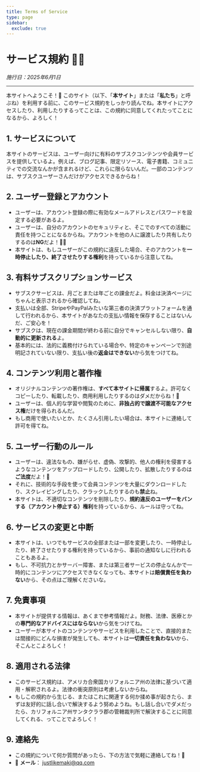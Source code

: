 ```yaml
---
title: Terms of Service
type: page
sidebar:
  exclude: true
---
```

# サービス規約 📄✨

*施行日：2025年6月1日*

---

本サイトへようこそ！🎉 このサイト（以下、「**本サイト**」または「**私たち**」と呼ぶね）を利用する前に、このサービス規約をしっかり読んでね。本サイトにアクセスしたり、利用したりするってことは、この規約に同意してくれたってことになるから、よろしく！

## 1. サービスについて
本サイトのサービスは、ユーザー向けに有料のサブスクコンテンツや会員サービスを提供しているよ。例えば、ブログ記事、限定リソース、電子書籍、コミュニティでの交流なんかが含まれるけど、これらに限らないんだ。一部のコンテンツは、サブスクユーザーさんだけがアクセスできるからね！

## 2. ユーザー登録とアカウント
- ユーザーは、アカウント登録の際に有効なメールアドレスとパスワードを設定する必要があるよ。
- ユーザーは、自分のアカウントのセキュリティと、そこでのすべての活動に責任を持つことになるからね。アカウントを他の人に譲渡したり共有したりするのは**NG**だよ！🙅‍♀️
- 本サイトは、もしユーザーがこの規約に違反した場合、そのアカウントを**一時停止したり、終了させたりする権利**を持っているから注意してね。

## 3. 有料サブスクリプションサービス
- サブスクサービスは、月ごとまたは年ごとの課金だよ。料金は決済ページにちゃんと表示されるから確認してね。
- 支払いは全部、StripeやPayPalみたいな第三者の決済プラットフォームを通して行われるから、本サイトがあなたの支払い情報を保存することはないんだ、ご安心を！
- サブスクは、現在の課金期間が終わる前に自分でキャンセルしない限り、**自動的に更新される**よ。
- 基本的には、法的に義務付けられている場合や、特定のキャンペーンで別途明記されていない限り、支払い後の**返金はできない**から気をつけてね。

## 4. コンテンツ利用と著作権
- オリジナルコンテンツの著作権は、**すべて本サイトに帰属**するよ。許可なくコピーしたり、転載したり、商用利用したりするのはダメだからね！🚫
- ユーザーは、個人的な学習や閲覧のために、**非独占的で譲渡不可能なアクセス権**だけを得られるんだ。
- もし商用で使いたいとか、たくさん引用したい場合は、本サイトに連絡して許可を得てね。

## 5. ユーザー行動のルール
- ユーザーは、違法なもの、嫌がらせ、虚偽、攻撃的、他人の権利を侵害するようなコンテンツをアップロードしたり、公開したり、拡散したりするのは**ご法度**だよ！🙅
- それに、技術的な手段を使って会員コンテンツを大量にダウンロードしたり、スクレイピングしたり、クラックしたりするのも**禁止**ね。
- 本サイトは、不適切なコンテンツを削除したり、**規約違反のユーザーをバンする（アカウント停止する）権利**を持っているから、ルールは守ってね。

## 6. サービスの変更と中断
- 本サイトは、いつでもサービスの全部または一部を変更したり、一時停止したり、終了させたりする権利を持っているから、事前の通知なしに行われることもあるよ。
- もし、不可抗力とかサーバー障害、または第三者サービスの停止なんかで一時的にコンテンツにアクセスできなくなっても、本サイトは**賠償責任を負わない**から、その点はご理解くださいな。

## 7. 免責事項
- 本サイトが提供する情報は、あくまで参考情報だよ。財務、法律、医療とかの**専門的なアドバイスにはならない**から気をつけてね。
- ユーザーが本サイトのコンテンツやサービスを利用したことで、直接的または間接的にどんな損害が発生しても、本サイトは**一切責任を負わない**から、そこんとこよろしく！

## 8. 適用される法律
- このサービス規約は、アメリカ合衆国カリフォルニア州の法律に基づいて適用・解釈されるよ。法律の衝突原則は考慮しないからね。
- もしこの規約から生じる、またはこれに関連する何か揉め事が起きたら、まずは友好的に話し合いで解決するよう努めようね。もし話し合いでダメだったら、カリフォルニア州サンタクララ郡の管轄裁判所で解決することに同意してくれる、ってことでよろしく！

## 9. 連絡先
- この規約について何か質問があったら、下の方法で気軽に連絡してね！📩
- 📧 **メール**： [justlikemaki@qq.com](mailto:justlikemaki@qq.com)